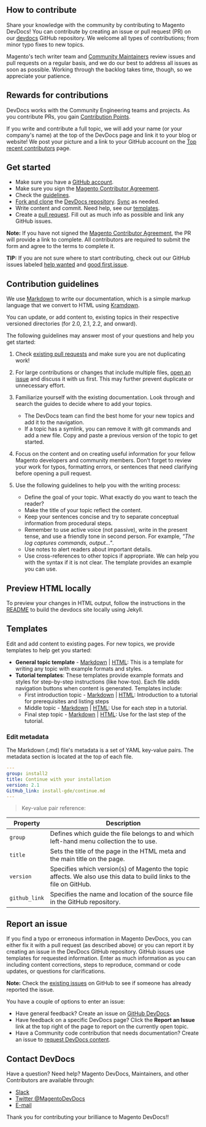 ## How to contribute

Share your knowledge with the community by contributing to Magento DevDocs!
You can contribute by creating an issue or pull request (PR) on our [devdocs](https://GitHub.com/magento/devdocs) GitHub repository.
We welcome all types of contributions; from minor typo fixes to new topics.

Magento's tech writer team and [Community Maintainers](https://devdocs.magento.com/contributor-guide/devdocs-maintainers.html) review issues and pull requests on a regular basis, and we do our best to address all issues as soon as possible.
Working through the backlog takes time, though, so we appreciate your patience.

## Rewards for contributions

DevDocs works with the Community Engineering teams and projects.
As you contribute PRs, you gain [Contribution Points](https://github.com/magento/magento2/wiki/Contribution-Rewards).

If you write and contribute a full topic, we will add your name (or your company's name) at the top of the DevDocs page and link it to your blog or website! We post your picture and a link to your GitHub account on the [Top recent contributors](https://devdocs.magento.com/guides/v2.2/contributor-guide/quarterly-contributors.html) page.

## Get started

* Make sure you have a [GitHub account](https://github.com/signup/free).
* Make sure you sign the [Magento Contributor Agreement](http://www.magento.com/legaldocuments/mca).
* Check the [guidelines](#contribution-guidelines).
* [Fork and clone](https://help.github.com/articles/fork-a-repo/) the [DevDocs repository](GitHub.com/magento/devdocs). [Sync](https://help.github.com/articles/syncing-a-fork/) as needed.
* Write content and commit.  Need help, see our [templates](#templates).
* Create a [pull request](https://help.github.com/articles/creating-a-pull-request/). Fill out as much info as possible and link any GitHub issues.

**Note:** If you have not signed the [Magento Contributor Agreement](http://www.magento.com/legaldocuments/mca), the PR will provide a link to complete. All contributors are required to submit the form and agree to the terms to complete it.

**TIP:** If you are not sure where to start contributing, check out our GitHub issues labeled [help wanted](https://github.com/magento/devdocs/issues?q=is%3Aissue+is%3Aopen+label%3A%22help+wanted%22) and [good first issue](https://github.com/magento/devdocs/issues?q=is%3Aissue+is%3Aopen+label%3A%22good+first+issue%22).

## Contribution guidelines
We use [Markdown](http://daringfireball.net/projects/markdown/) to write our documentation, which is a simple markup language that we convert to HTML using [Kramdown](http://kramdown.gettalong.org/syntax.html).

You can update, or add content to, existing topics in their respective versioned directories (for 2.0, 2.1, 2.2, and onward).

The following guidelines may answer most of your questions and help you get started:

1.  Check [existing pull requests](https://GitHub.com/magento/devdocs/pulls) and make sure you are not duplicating work!

1.  For large contributions or changes that include multiple files, [open an issue](#report-an-issue) and discuss it with us first. This may further prevent duplicate or unnecessary effort.

1.  Familiarize yourself with the existing documentation. Look through and search the guides to decide where to add your topics.

    -   The DevDocs team can find the best home for your new topics and add it to the navigation.
    -   If a topic has a symlink, you can remove it with git commands and add a new file. Copy and paste a previous version of the topic to get started.

1.  Focus on the content and on creating useful information for your fellow Magento developers and community members. Don't forget to review your work for typos, formatting errors, or sentences that need clarifying before opening a pull request.

1.  Use the following guidelines to help you with the writing process:

    -   Define the goal of your topic. What exactly do you want to teach the reader?
    -   Make the title of your topic reflect the content.
    -   Keep your sentences concise and try to separate conceptual information from procedural steps.
    -   Remember to use active voice (not passive), write in the present tense, and use a friendly tone in second person. For example, _"The log captures commands, output..."_.
    -   Use notes to alert readers about important details.
    -   Use cross-references to other topics if appropriate. We can help you with the syntax if it is not clear. The template provides an example you can use.

## Preview HTML locally

To preview your changes in HTML output, follow the instructions in the [README](https://GitHub.com/magento/devdocs/blob/develop/README.md) to build the devdocs site locally using Jekyll.

## Templates

Edit and add content to existing pages. For new topics, we provide templates to help get you started:

* **General topic template** - [Markdown](https://github.com/magento/devdocs/blob/master/guides/v2.1/contributor-guide/templates/basic_template.md) | [HTML](https://devdocs.magento.com/guides/v2.2/contributor-guide/templates/basic_template.html): This is a template for writing any topic with example formats and styles.
* **Tutorial templates**: These templates provide example formats and styles for step-by-step instructions (like how-tos). Each file adds navigation buttons when content is generated. Templates include:
  - First introduction topic - [Markdown](https://github.com/magento/devdocs/blob/master/guides/v2.1/contributor-guide/templates/tutorial-template-first.md) | [HTML](https://devdocs.magento.com/guides/v2.2/contributor-guide/templates/tutorial-template-first.html): Introduction to a tutorial for prerequisites and listing steps
  - Middle topic - [Markdown](https://github.com/magento/devdocs/blob/master/guides/v2.1/contributor-guide/templates/tutorial-template-middle.md) |  [HTML](https://devdocs.magento.com/guides/v2.2/contributor-guide/templates/tutorial-template-middle.html): Use for each step in a tutorial.
  - Final step topic - [Markdown](https://github.com/magento/devdocs/blob/master/guides/v2.1/contributor-guide/templates/tutorial-template-last.md) | [HTML](https://devdocs.magento.com/guides/v2.2/contributor-guide/templates/tutorial-template-last.html): Use for the last step of the tutorial.

### Edit metadata
The Markdown (.md) file's metadata is a set of YAML key-value pairs. The metadata section is located at the top of each file.

```yaml
---
group: install2
title: Continue with your installation
version: 2.1
GitHub_link: install-gde/continue.md
---
```


> Key-value pair reference:

| Property      | Description                                                                                                          |
| ------------- | -------------------------------------------------------------------------------------------------------------------- |
| `group`       | Defines which guide the file belongs to and which left-hand menu collection the to use.                              |
| `title`       | Sets the title of the page in the HTML meta and the main title on the page.                                          |
| `version`     | Specifies which version(s) of Magento the topic affects. We also use this data to build links to the file on GitHub. |
| `github_link` | Specifies the name and location of the source file in the GitHub repository.                                         |

## Report an issue
If you find a typo or erroneous information in Magento DevDocs, you can either fix it with a pull request (as described above) or you can report it by creating an issue in the DevDocs GitHub repository.
GitHub issues use templates for requested information. Enter as much information as you can including content corrections, steps to reproduce, command or code updates, or questions for clarifications.

**Note:** Check the [existing issues](https://GitHub.com/magento/devdocs/issues) on GitHub to see if someone has already reported the issue.

You have a couple of options to enter an issue:
* Have general feedback? Create an issue on [GitHub DevDocs](https://GitHub.com/magento/devdocs/issues/new/choose).
* Have feedback on a specific DevDocs page? Click the **Report an Issue** link at the top right of the page to report on the currently open topic.
* Have a Community code contribution that needs documentation? Create an issue to [request DevDocs content](https://GitHub.com/magento/devdocs/issues/new?template=COMMUNITY_ISSUE_TEMPLATE.md).

## Contact DevDocs

Have a question? Need help? Magento DevDocs, Maintainers, and other Contributors are available through:

* [Slack](https://magentocommeng.slack.com/messages/CAN932A3H)
* [Twitter @MagentoDevDocs](https://twitter.com/MagentoDevDocs)
*	[E-mail](mailto:DL-Magento-Doc-Feedback@magento.com)

Thank you for contributing your brilliance to Magento DevDocs!!
